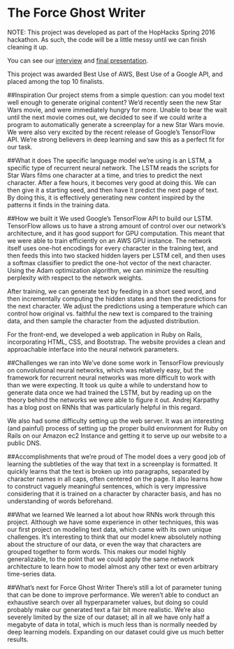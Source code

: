 # The Force Ghost Writer


NOTE: This project was developed as part of the HopHacks Spring 2016 hackathon. As such, the code will be a little messy until we can finish cleaning it up.

You can see our [interview](https://www.youtube.com/watch?v=c3C4TqjooK4&feature=youtu.be&t=1h17m1s) and [final presentation](https://www.youtube.com/watch?v=nZtWboZxCmQ&feature=youtu.be&t=40m45s).

This project was awarded Best Use of AWS, Best Use of a Google API, and placed among the top 10 finalists.

##Inspiration
Our project stems from a simple question: can you model text well enough to generate original content? We’d recently seen the new Star Wars movie, and were immediately hungry for more. Unable to bear the wait until the next movie comes out, we decided to see if we could write a program to automatically generate a screenplay for a new Star Wars movie. We were also very excited by the recent release of Google’s TensorFlow API. We’re strong believers in deep learning and saw this as a perfect fit for our task.

##What it does
The specific language model we’re using is an LSTM, a specific type of recurrent neural network. The LSTM reads the scripts for Star Wars films one character at a time, and tries to predict the next character. After a few hours, it becomes very good at doing this. We can then give it a starting seed, and then have it predict the next page of text. By doing this, it is effectively generating new content inspired by the patterns it finds in the training data.

##How we built it
We used Google’s TensorFlow API to build our LSTM. TensorFlow allows us to have a strong amount of control over our network’s architecture, and it has good support for GPU computation. This meant that we were able to train efficiently on an AWS GPU instance. The network itself uses one-hot encodings for every character in the training text, and then feeds this into two stacked hidden layers per LSTM cell, and then uses a softmax classifier to predict the one-hot vector of the next character. Using the Adam optimization algorithm, we can minimize the resulting perplexity with respect to the network weights.

After training, we can generate text by feeding in a short seed word, and then incrementally computing the hidden states and then the predictions for the next character. We adjust the predictions using a temperature which can control how original vs. faithful the new text is compared to the training data, and then sample the character from the adjusted distribution.

For the front-end, we developed a web application in Ruby on Rails, incorporating HTML, CSS, and Bootstrap. The website provides a clean and approachable interface into the neural network parameters.

##Challenges we ran into
We’ve done some work in TensorFlow previously on convolutional neural networks, which was relatively easy, but the framework for recurrent neural networks was more difficult to work with than we were expecting. It took us quite a while to understand how to generate data once we had trained the LSTM, but by reading up on the theory behind the networks we were able to figure it out. Andrej Karpathy has a blog post on RNNs that was particularly helpful in this regard. 

We also had some difficulty setting up the web server. It was an interesting (and painful) process of setting up the proper build environment for Ruby on Rails on our Amazon ec2 Instance and getting it to serve up our website to a public DNS.

##Accomplishments that we’re proud of
The model does a very good job of learning the subtleties of the way that text in a screenplay is formatted. It quickly learns that the text is broken up into paragraphs, separated by character names in all caps, often centered on the page. It also learns how to construct vaguely meaningful sentences, which is very impressive considering that it is trained on a character by character basis, and has no understanding of words beforehand.

##What we learned
We learned a lot about how RNNs work through this project. Although we have some experience in other techniques, this was our first project on modeling text data, which came with its own unique challenges. It’s interesting to think that our model knew absolutely nothing about the structure of our data, or even the way that characters are grouped together to form words. This makes our model highly generalizable, to the point that we could apply the same network architecture to learn how to model almost any other text or even arbitrary time-series data.

##What’s next for Force Ghost Writer
There’s still a lot of parameter tuning that can be done to improve performance. We weren’t able to conduct an exhaustive search over all hyperparameter values, but doing so could probably make our generated text a fair bit more realistic. We’re also severely limited by the size of our dataset; all in all we have only half a megabyte of data in total, which is much less than is normally needed by deep learning models. Expanding on our dataset could give us much better results.
